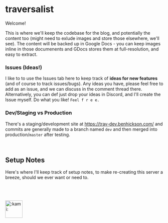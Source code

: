 # traversalist

Welcome!

This is where we'll keep the codebase for the blog, and potentially the content too (might need to exlude images and store those elsewhere, we'll see). The content will be backed up in Google Docs - you can keep images inline in those documenents and GDocs stores them at full-resolution, and easy to extract.

### Issues (Ideas!)

I like to to use the Issues tab here to keep track of **ideas for new features** (and of course to track issues/bugs). Any ideas you have, please feel free to add as an issue, and we can discuss in the comment thread there. Alternatively, you can def just drop your ideas in Discord, and I'll create the Issue myself. Do what you like! `Feel f r e e.`

### Dev/Staging vs Production

There's a staging/development site at https://trav-dev.benhickson.com/ and commits are generally made to a branch named `dev` and then merged into production/`master` after testing.

<br>

## Setup Notes

Here's where I'll keep track of setup notes, to make re-creating this server a breeze, should we ever want or need to.

<br><br><br>
<img alt=":kami:" src="https://cdn.discordapp.com/attachments/509601705789358083/673662258546606122/Kami.png" width="55">
